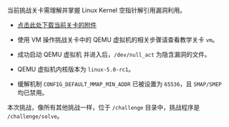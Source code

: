 当前挑战关卡需理解并掌握 Linux Kernel 空指针解引用漏洞利用。

- [点击此处下载当前关卡的附件](https://box.cse.hust.edu.cn/seafhttp/f/4e9005d0622b42969fdf)

- 使用 VM 操作挑战关卡中的 QEMU 虚拟机的相关步骤请查看教学关卡 `vm`。

- 成功启动 QEMU 虚拟机 并进入后，`/dev/null_act` 为隐含漏洞的文件。

- QEMU 虚拟机内核版本为 `linux-5.0-rc1`。

- 缓解机制 `CONFIG_DEFAULT_MMAP_MIN_ADDR` 已被设置为 `65536`，且 `SMAP/SMEP` 均已禁用。

本次挑战，像所有其他挑战一样，位于 `/challenge` 目录中，挑战程序是 `/challenge/solve`。
